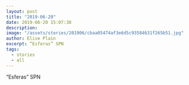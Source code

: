 ```yaml
---
layout: post
title: "2019-06-20"
date: 2019-06-20 15:07:38
description: 
image: "/assets/stories/201906/cbaa05474af3e6d5c93584631f265b51.jpg"
author: Elise Plain
excerpt: “Esferas” SPN
tags: 
  - stories
  - all
---
```


“Esferas” SPN
<p></p>
